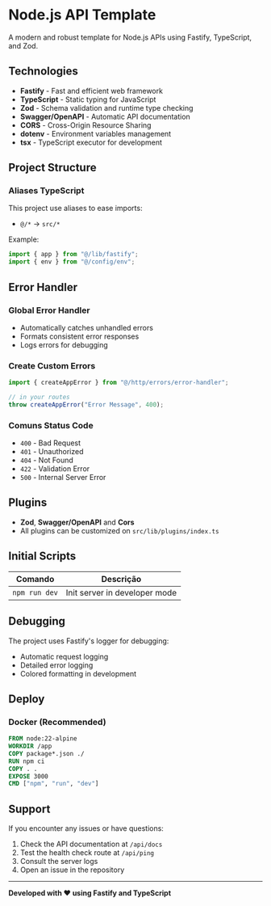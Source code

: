 # Node.js API Template

A modern and robust template for Node.js APIs using Fastify, TypeScript, and Zod.

## Technologies

- **Fastify** - Fast and efficient web framework
- **TypeScript** - Static typing for JavaScript
- **Zod** - Schema validation and runtime type checking
- **Swagger/OpenAPI** - Automatic API documentation
- **CORS** - Cross-Origin Resource Sharing
- **dotenv** - Environment variables management
- **tsx** - TypeScript executor for development

## Project Structure

### Aliases TypeScript

This project use aliases to ease imports:

- `@/*` → `src/*`

Example:

```typescript
import { app } from "@/lib/fastify";
import { env } from "@/config/env";
```

## ️Error Handler

### Global Error Handler

- Automatically catches unhandled errors
- Formats consistent error responses
- Logs errors for debugging

### Create Custom Errors

```typescript
import { createAppError } from "@/http/errors/error-handler";

// in your routes
throw createAppError("Error Message", 400);
```

### Comuns Status Code

- `400` - Bad Request
- `401` - Unauthorized
- `404` - Not Found
- `422` - Validation Error
- `500` - Internal Server Error

## Plugins

- **Zod**, **Swagger/OpenAPI** and **Cors**
- All plugins can be customized on `src/lib/plugins/index.ts`

## Initial Scripts

| Comando       | Descrição                     |
| ------------- | ----------------------------- |
| `npm run dev` | Init server in developer mode |

## Debugging

The project uses Fastify's logger for debugging:

- Automatic request logging
- Detailed error logging
- Colored formatting in development

## Deploy

### Docker (Recommended)

```dockerfile
FROM node:22-alpine
WORKDIR /app
COPY package*.json ./
RUN npm ci
COPY . .
EXPOSE 3000
CMD ["npm", "run", "dev"]
```

## Support

If you encounter any issues or have questions:

1. Check the API documentation at `/api/docs`
2. Test the health check route at `/api/ping`
3. Consult the server logs
4. Open an issue in the repository

---

**Developed with ❤️ using Fastify and TypeScript**
